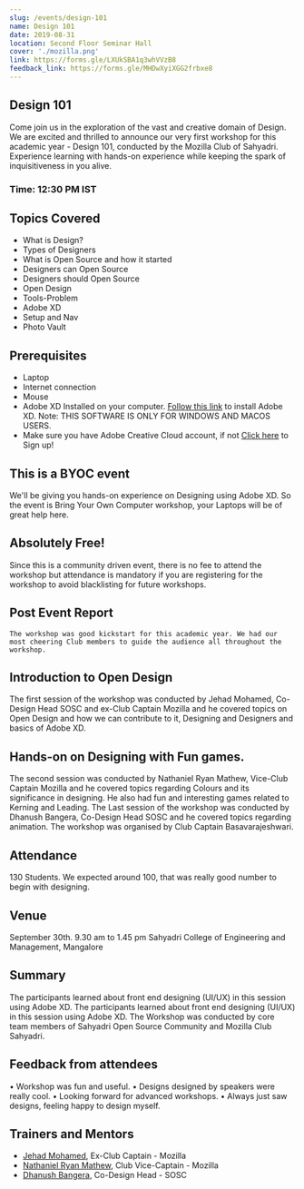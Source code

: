 ```yaml
---
slug: /events/design-101
name: Design 101
date: 2019-08-31
location: Second Floor Seminar Hall
cover: './mozilla.png'
link: https://forms.gle/LXUkSBA1q3whVVzB8
feedback_link: https://forms.gle/MHDwXyiXGG2frbxe8
---
```

## Design 101
Come join us in the exploration of the vast and creative domain of Design. We are excited and thrilled to announce our very first workshop for this academic year - Design 101, conducted by the Mozilla Club of Sahyadri. Experience learning with hands-on experience while keeping the spark of inquisitiveness in you alive.
### Time: 12:30 PM IST

## Topics Covered
- What is Design?
- Types of Designers
- What is Open Source and how it started
- Designers can Open Source
- Designers should Open Source
- Open Design
- Tools-Problem
- Adobe XD
- Setup and Nav
- Photo Vault

## Prerequisites
- Laptop
- Internet connection
- Mouse
- Adobe XD Installed on your computer. [Follow this link](https://www.adobe.com/in/products/xd.html) to install Adobe XD. 
Note: THIS SOFTWARE IS ONLY FOR WINDOWS AND MACOS USERS.
- Make sure you have Adobe Creative Cloud account, if not [Click here](https://adobe.ly/2YZ2pSl) to Sign up!


## This is a BYOC event
We'll be giving you hands-on experience on Designing using Adobe XD. So the event is Bring Your Own Computer workshop, your Laptops will be of great help here.

## Absolutely Free!
Since this is a community driven event, there is no fee to attend the workshop but attendance is mandatory if you are registering for the workshop to avoid blacklisting for future workshops.

## Post Event Report
	The workshop was good kickstart for this academic year. We had our most cheering Club members to guide the audience all throughout the workshop. 

## Introduction to Open Design
The first session of the workshop was conducted by Jehad Mohamed, Co-Design Head SOSC and ex-Club Captain Mozilla and he covered topics on Open Design and how we can contribute to it, Designing and Designers and basics of Adobe XD.

## Hands-on on Designing with Fun games. 
The second session was conducted by Nathaniel Ryan Mathew, Vice-Club Captain Mozilla and he covered topics regarding Colours and its significance in designing. He also had fun and interesting games related to Kerning and Leading. 
The Last session of the workshop was conducted by Dhanush Bangera, Co-Design Head SOSC and he covered topics regarding animation. The workshop was organised by Club Captain Basavarajeshwari.

## Attendance
130 Students. We expected around 100, that was really good number to begin with designing. 

## Venue
September 30th. 9.30 am to 1.45 pm Sahyadri College of Engineering and Management, Mangalore

## Summary
The participants learned about front end designing (UI/UX) in this session using Adobe XD. The participants learned about front end designing (UI/UX) in this session using Adobe XD. 
	The Workshop was conducted by core team members of Sahyadri Open Source Community and Mozilla Club Sahyadri. 

## Feedback from attendees
•	Workshop was fun and useful.
•	Designs designed by speakers were really cool.
•	Looking forward for advanced workshops. 
•	Always just saw designs, feeling happy to design myself.

## Trainers and Mentors
- [Jehad Mohamed](https://github.com/imhighoncoffee), Ex-Club Captain - Mozilla
- [Nathaniel Ryan Mathew](https://github.com/nathanielmathew), Club Vice-Captain - Mozilla
- [Dhanush Bangera](https://github.com/Dhanush-Bangera), Co-Design Head - SOSC
